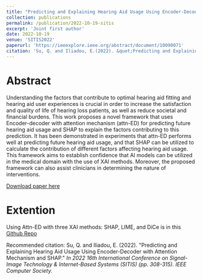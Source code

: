 ```yaml
---
title: "Predicting and Explaining Hearing Aid Usage Using Encoder-Decoder with Attention Mechanism and SHAP"
collection: publications
permalink: /publication/2022-10-19-sitis
excerpt: 'Joint first author'
date: 2022-10-19
venue: 'SITIS2022'
paperurl: 'https://ieeexplore.ieee.org/abstract/document/10090071'
citation: 'Su, Q. and Iliadou, E.(2022). &quot;Predicting and Explaining Hearing Aid Usage Using Encoder-Decoder with Attention Mechanism and SHAP.&quot; <i>In 2022 16th International Conference on Signal-Image Technology & Internet-Based Systems (SITIS) (pp. 308-315). IEEE Computer Society.</i>'
---
```


Abstract
======
Understanding the factors that contribute to optimal hearing aid fitting and hearing aid user experiences is crucial in order to increase the satisfaction and quality of life of hearing loss patients, as well as reduce societal and financial burdens. This work proposes a novel framework that uses Encoder-decoder with attention mechanism (attn-ED) for predicting future hearing aid usage and SHAP to explain the factors contributing to this prediction. It has been demonstrated in experiments that attn-ED performs well at predicting future hearing aid usage, and that SHAP can be utilized to calculate the contribution of different factors affecting hearing aid usage. This framework aims to establish confidence that AI models can be utilized in the medical domain with the use of XAI methods. Moreover, the proposed framework can also assist clinicians in determining the nature of interventions.

[Download paper here](http://qiqisu.co.uk/files/paper2.pdf)

Extention
======

Using Attn-ED with three XAI methods: SHAP, LIME, and DiCe is in this [Github Repo](https://github.com/qisuqi/Attn_ED)

Recommended citation: Su, Q. and Iliadou, E. (2022). "Predicting and Explaining Hearing Aid Usage Using Encoder-Decoder with Attention Mechanism and SHAP." <i>In 2022 16th International Conference on Signal-Image Technology & Internet-Based Systems (SITIS) (pp. 308-315). IEEE Computer Society.</i>